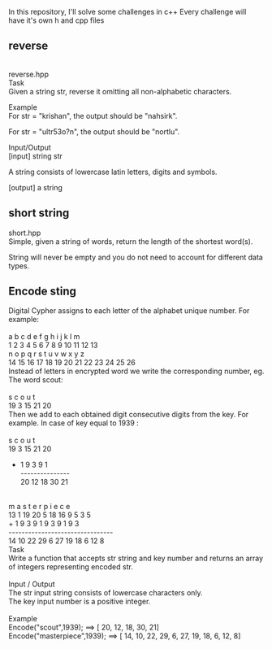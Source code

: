 In this repository, I'll solve some challenges in c++
Every challenge will have it's own h and cpp files

## reverse
<br>
reverse.hpp<br>
Task<br>
Given a string str, reverse it omitting all non-alphabetic characters.<br>

Example<br>
For str = "krishan", the output should be "nahsirk".<br>

For str = "ultr53o?n", the output should be "nortlu".<br>

Input/Output<br>
[input] string str<br>

A string consists of lowercase latin letters, digits and symbols.<br>

[output] a string<br>

## short string
short.hpp<br>
Simple, given a string of words, return the length of the shortest word(s).

String will never be empty and you do not need to account for different data types.

## Encode sting
Digital Cypher assigns to each letter of the alphabet unique number. For example:<br>
<br>
 a  b  c  d  e  f  g  h  i  j  k  l  m<br>
 1  2  3  4  5  6  7  8  9 10 11 12 13<br>
 n  o  p  q  r  s  t  u  v  w  x  y  z<br>
14 15 16 17 18 19 20 21 22 23 24 25 26<br>
Instead of letters in encrypted word we write the corresponding number, eg. The word scout:<br>
<br>
 s  c  o  u  t<br>
19  3 15 21 20<br>
Then we add to each obtained digit consecutive digits from the key. For example. In case of key equal to 1939 :<br>
<br>
   s  c  o  u  t<br>
  19  3 15 21 20<br>
 + 1  9  3  9  1<br>
 ---------------<br>
  20 12 18 30 21<br>
<br>
   m  a  s  t  e  r  p  i  e  c  e<br>
  13  1 19 20  5 18 16  9  5  3  5<br>
+  1  9  3  9  1  9  3  9  1  9  3<br>
  --------------------------------<br>
  14 10 22 29  6 27 19 18  6  12 8<br>
Task<br>
Write a function that accepts str string and key number and returns an array of integers representing encoded str.<br>
<br>
Input / Output<br>
The str input string consists of lowercase characters only.<br>
The key input number is a positive integer.<br>
<br>
Example<br>
Encode("scout",1939);  ==>  [ 20, 12, 18, 30, 21]<br>
Encode("masterpiece",1939);  ==>  [ 14, 10, 22, 29, 6, 27, 19, 18, 6, 12, 8]